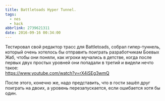 ```yaml
---
title: Battletoads Hyper Tunnel.
tags:
  - nes
  - hack
abbrlink: 2739621311
date: 2016-09-16 00:34:00
---
```

Тестировал свой редактор трасс для Battletoads, собрал гипер-туннель, который очень хотелось бы отправить поиграть разработчикам Боевых Жаб, чтобы они поняли, как игроки мучались в детстве, когда после первых двух простых уровней они попадали в третий и видели нечто такое:  
https://www.youtube.com/watch?v=rX4iSEg3wmQ

После этого, конечно же, надо представить, что в гости зашёл друг поиграть на двоих, а уровень перезапускается, если ошибается хотя бы один.

